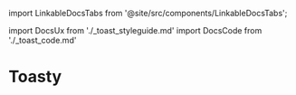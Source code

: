 import LinkableDocsTabs from '@site/src/components/LinkableDocsTabs';

import DocsUx from './\_toast_styleguide.md'
import DocsCode from './\_toast_code.md'

# Toasty

<LinkableDocsTabs>
  <DocsUx />
  <DocsCode />
</LinkableDocsTabs>
